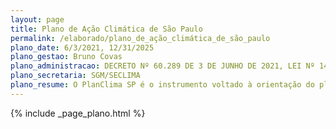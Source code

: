 ```yaml
---
layout: page
title: Plano de Ação Climática de São Paulo
permalink: /elaborado/plano_de_ação_climática_de_são_paulo
plano_date: 6/3/2021, 12/31/2025
plano_gestao: Bruno Covas
plano_administracao: DECRETO Nº 60.289 DE 3 DE JUNHO DE 2021, LEI Nº 14.933 DE 5 DE JUNHO DE 2009
plano_secretaria: SGM/SECLIMA
plano_resume: O PlanClima SP é o instrumento voltado à orientação do planejamento e gestão das políticas setoriais da Administração Municipal Direta e Indireta, visando estimular a redução das emissões de gases de efeito estufa e a adaptação aos impactos da mudança do clima, bem como transformar os atuais modos de produção e de consumo no âmbito do Município de São Paulo.
---
```

<div>
{% include _page_plano.html %}
</div>
